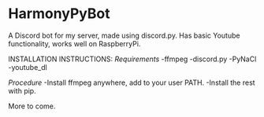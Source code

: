 # HarmonyPyBot
A Discord bot for my server, made using discord.py. Has basic Youtube functionality, works well on RaspberryPi.

INSTALLATION INSTRUCTIONS:
*Requirements*
-ffmpeg
-discord.py
-PyNaCl
-youtube_dl

*Procedure*
-Install ffmpeg anywhere, add to your user PATH.
-Install the rest with pip.

More to come. 
